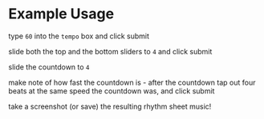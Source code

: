 # Example Usage
type `60` into the `tempo` box and click submit

slide both the top and the bottom sliders to `4` and click submit

slide the countdown to `4`

make note of how fast the countdown is - after the countdown tap out four beats at the same speed the countdown was, and click submit

take a screenshot (or save) the resulting rhythm sheet music!